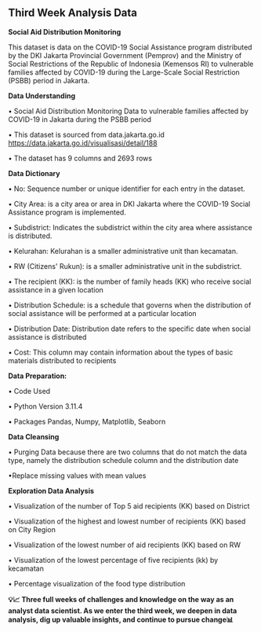 ## Third Week Analysis Data

**Social Aid Distribution Monitoring**

This dataset is data on the COVID-19 Social Assistance program distributed by the DKI Jakarta Provincial Government (Pemprov) and the Ministry of Social Restrictions of the Republic of Indonesia (Kemensos RI) to vulnerable families affected by COVID-19 during the Large-Scale Social Restriction (PSBB) period in Jakarta.




**Data Understanding**

•	Social Aid Distribution Monitoring Data to vulnerable families affected by COVID-19 in Jakarta during the PSBB period

•	This dataset is sourced from data.jakarta.go.id
https://data.jakarta.go.id/visualisasi/detail/188

•	The dataset has 9 columns and 2693 rows




**Data Dictionary**

•	No: Sequence number or unique identifier for each entry in the dataset.

•	City Area: is a city area or area in DKI Jakarta where the COVID-19 Social Assistance program is implemented.

•	Subdistrict: Indicates the subdistrict within the city area where assistance is distributed.

•	Kelurahan: Kelurahan is a smaller administrative unit than kecamatan.

•	RW (Citizens' Rukun): is a smaller administrative unit in the subdistrict.

•	The recipient (KK): is the number of family heads (KK) who receive social assistance in a given location

•	Distribution Schedule: is a schedule that governs when the distribution of social assistance will be performed at a particular location

•	Distribution Date: Distribution date refers to the specific date when social assistance is distributed

•	Cost: This column may contain information about the types of basic materials distributed to recipients






**Data Preparation:**

• Code Used

• Python Version 3.11.4

• Packages Pandas, Numpy, Matplotlib, Seaborn




**Data Cleansing**

• Purging Data because there are two columns that do not match the data type, namely the distribution schedule column and the distribution date

•Replace missing values with mean values





**Exploration Data Analysis**

•	Visualization of the number of Top 5 aid recipients (KK) based on District

•	Visualization of the highest and lowest number of recipients (KK) based on City Region

•	Visualization of the lowest number of aid recipients (KK) based on RW

•	Visualization of the lowest percentage of five recipients (kk) by kecamatan

•	Percentage visualization of the food type distribution














**💡📈 Three full weeks of challenges and knowledge on the way as an analyst data scientist. As we enter the third week, we deepen in data analysis, dig up valuable insights, and continue to pursue change📊**

